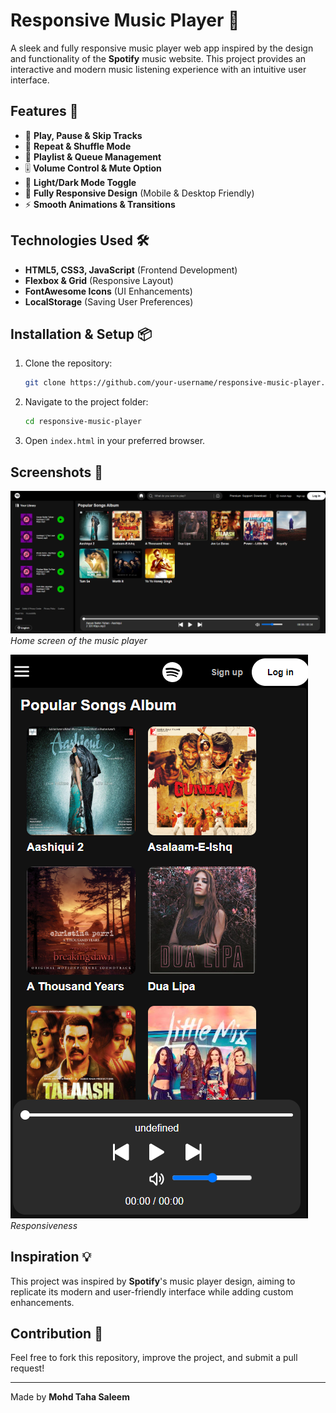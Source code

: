 # Responsive Music Player 🎵

A sleek and fully responsive music player web app inspired by the design and functionality of the **Spotify** music website. This project provides an interactive and modern music listening experience with an intuitive user interface.

## Features 🚀

- 🎼 **Play, Pause & Skip Tracks**
- 🔄 **Repeat & Shuffle Mode**
- 🎵 **Playlist & Queue Management**
- 🎚 **Volume Control & Mute Option**
- 🌙 **Light/Dark Mode Toggle**
- 📱 **Fully Responsive Design** (Mobile & Desktop Friendly)
- ⚡ **Smooth Animations & Transitions**

## Technologies Used 🛠

- **HTML5, CSS3, JavaScript** (Frontend Development)
- **Flexbox & Grid** (Responsive Layout)
- **FontAwesome Icons** (UI Enhancements)
- **LocalStorage** (Saving User Preferences)

## Installation & Setup 📦

1. Clone the repository:
   ```sh
   git clone https://github.com/your-username/responsive-music-player.git
   ```
2. Navigate to the project folder:
   ```sh
   cd responsive-music-player
   ```
3. Open `index.html` in your preferred browser.

## Screenshots 📸

![Home Screen](Music3.png)
*Home screen of the music player*

![Now Playing](Music1.png)
*Responsiveness*

## Inspiration 💡

This project was inspired by **Spotify**'s music player design, aiming to replicate its modern and user-friendly interface while adding custom enhancements.

## Contribution 🤝

Feel free to fork this repository, improve the project, and submit a pull request!

---

Made by **Mohd Taha Saleem**
